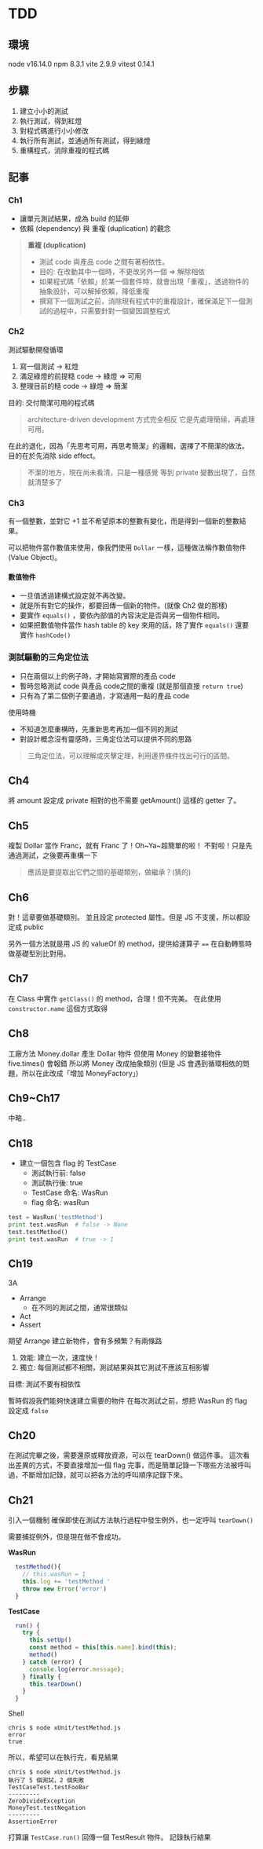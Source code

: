 # TDD

## 環境

node v16.14.0
npm 8.3.1
vite 2.9.9
vitest 0.14.1

## 步驟

1. 建立小小的測試
2. 執行測試，得到紅燈
3. 對程式碼進行小小修改
4. 執行所有測試，並通過所有測試，得到綠燈
5. 重構程式，消除重複的程式碼

## 記事

### Ch1

- 讓單元測試結果，成為 build 的延伸
- 依賴 (dependency) 與 重複 (duplication) 的觀念

> **重複 (duplication)**
> - 測試 code 與產品 code 之間有著相依性。
> - 目的: 在改動其中一個時，不更改另外一個 => 解除相依
> - 如果程式碼「依賴」於某一個套件時，就會出現「重複」，透過物件的抽象設計，可以解掉依賴，降低重複
> - 撰寫下一個測試之前，消除現有程式中的重複設計，確保滿足下一個測試的過程中，只需要針對一個變因調整程式
> 

### Ch2

測試驅動開發循環

1. 寫一個測試 -> 紅燈
2. 滿足綠燈的前提糙 code -> 綠燈 => 可用
3. 整理目前的糙 code -> 綠燈 => 簡潔

目的: 交付簡潔可用的程式碼

> architecture-driven development 方式完全相反
> 它是先處理簡䌇，再處理可用。

在此的退化，因為「先思考可用，再思考簡潔」的邏輯，選擇了不簡潔的做法。
目的在於先消除 side effect。

> 不潔的地方，現在尚未看清，只是一種感覺
> 等到 private 變數出現了，自然就清楚多了

### Ch3

有一個整數，並對它 +1 並不希望原本的整數有變化，而是得到一個新的整數結果。

可以把物件當作數值來使用，像我們使用 `Dollar` 一樣，這種做法稱作數值物件 (Value Object)。

#### 數值物件

- 一旦值透過建構式設定就不再改變。
- 就是所有對它的操作，都要回傳一個新的物件。(就像 Ch2 做的那樣)
- 要實作 `equals()` ，要依內部值的內容決定是否與另一個物件相同。
- 如果把數值物件當作 hash table 的 key 來用的話，除了實作 `equals()` 還要實作 `hashCode()`

### 測試驅動的三角定位法

- 只在兩個以上的例子時，才開始寫實際的產品 code
- 暫時忽略測試 code 與產品 code之間的重複 (就是那個直接 `return true`)
- 只有為了第二個例子要通過，才寫通用一點的產品 code

使用時機

- 不知道怎麼重構時，先重新思考再加一個不同的測試
- 對設計概念沒有靈感時，三角定位法可以提供不同的思路

> 三角定位法，可以理解成夾擊定理，利用邊界條件找出可行的區間。

## Ch4

將 amount 設定成 private
相對的也不需要 getAmount() 這樣的 getter 了。

## Ch5

複製 Dollar 當作 Franc，就有 Franc 了！Oh~Ya~超簡單的啦！
不對啦！只是先通過測試，之後要再重構一下

> 應該是要提取出它們之間的基礎類別，做繼承？(猜的)

## Ch6

對！這章要做基礎類別。
並且設定 protected 屬性。但是 JS 不支援，所以都設定成 public

另外一個方法就是用 JS 的 valueOf 的 method，提供給運算子 `==` 在自動轉態時做基礎型別比對用。

## Ch7

在 Class 中實作 `getClass()` 的 method，合理！但不完美。
在此使用 `constructor.name` 這個方式取得

## Ch8

工廠方法 Money.dollar 產生 Dollar 物件
但使用 Money 的變數接物件 five.times() 會報錯
所以將 Money 改成抽象類別 (但是 JS 會遇到循環相依的問題，所以在此改成「增加 MoneyFactory」)

## Ch9~Ch17

中略..

## Ch18

- 建立一個包含 flag 的 TestCase
  - 測試執行前: false
  - 測試執行後: true
  - TestCase 命名: WasRun
  - flag 命名: wasRun

```python
test = WasRun('testMethod')
print test.wasRun  # false -> None
test.testMethod()
print test.wasRun  # true -> 1
```
## Ch19

3A

- Arrange
  - 在不同的測試之間，通常很類似
- Act
- Assert

期望 Arrange 建立新物件，會有多頻繁？有兩條路

1. 效能: 建立一次，速度快！
2. 獨立: 每個測試都不相關，測試結果與其它測試不應該互相影響

目標: 測試不要有相依性

暫時假設我們能夠快速建立需要的物件
在每次測試之前，想把 WasRun 的 flag 設定成 `false`

## Ch20

在測試完畢之後，需要還原或釋放資源，可以在 tearDown() 做這件事。
這次看出差異的方式，不要直接增加一個 flag 完事，而是簡單記錄一下哪些方法被呼叫過，不斷增加記錄，就可以把各方法的呼叫順序記錄下來。

## Ch21

引入一個機制
確保即使在測試方法執行過程中發生例外，也一定呼叫 `tearDown()`

需要捕捉例外，但是現在做不會成功。

**WasRun**
```javascript
  testMethod(){
    // this.wasRun = 1
    this.log += 'testMethod '
    throw new Error('error')
  }
```

**TestCase**
```javascript
  run() {
    try {
      this.setUp()
      const method = this[this.name].bind(this);
      method()
    } catch (error) {
      console.log(error.message);
    } finally {
      this.tearDown()
    }
  }
```

Shell
```shell
chris $ node xUnit/testMethod.js
error
true
```

所以，希望可以在執行完，看見結果

```
chris $ node xUnit/testMethod.js
執行了 5 個測試，2 個失敗
TestCaseTest.testFooBar
---------
ZeroDivideException
MoneyTest.testNegation
---------
AssertionError
```

打算讓 `TestCase.run()` 回傳一個 TestResult 物件。
記錄執行結果